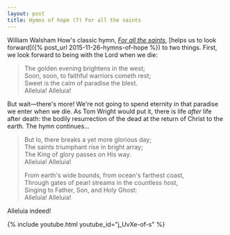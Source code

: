 ```yaml
---
layout: post
title: Hymns of hope (7) For all the saints
---
```

William Walsham How's classic hymn, <a href="http://www.hymnary.org/text/for_all_the_saints_who_from_their_labors"><em>For all the saints</em></a>, [helps us to look forward]({% post_url 2015-11-26-hymns-of-hope %}) to two things. First, we look forward to being with the Lord when we die:

<blockquote><p>The golden evening brightens in the west;<br />
Soon, soon, to faithful warriors cometh rest;<br />
Sweet is the calm of paradise the blest.<br />
Alleluia! Alleluia!</p></blockquote>
<p>But wait—there's more! We're not going to spend eternity in that paradise we enter when we die. As Tom Wright would put it, there is life <em>after</em> life after death: the bodily resurrection of the dead at the return of Christ to the earth. The hymn continues...</p>
<blockquote><p>But lo, there breaks a yet more glorious day;<br />
The saints triumphant rise in bright array;<br />
The King of glory passes on His way.<br />
Alleluia! Alleluia!</p>
<p>From earth's wide bounds, from ocean's farthest coast,<br />
Through gates of pearl streams in the countless host,<br />
Singing to Father, Son, and Holy Ghost:<br />
Alleluia! Alleluia!</p></blockquote>
<p>Alleluia indeed!</p>
{% include youtube.html youtube_id="j_UvXe-of-s" %}
